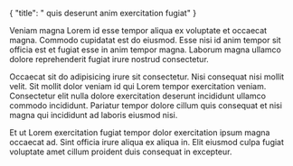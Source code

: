 {
  "title": " quis deserunt anim exercitation fugiat"
}

Veniam magna Lorem id esse tempor aliqua ex voluptate et occaecat magna. Commodo cupidatat est do eiusmod. Esse nisi id anim tempor sit officia est et fugiat esse in anim tempor magna. Laborum magna ullamco dolore reprehenderit fugiat irure nostrud consectetur.

Occaecat sit do adipisicing irure sit consectetur. Nisi consequat nisi mollit velit. Sit mollit dolor veniam id qui Lorem tempor exercitation veniam. Consectetur elit nulla dolore exercitation deserunt incididunt ullamco commodo incididunt. Pariatur tempor dolore cillum quis consequat et nisi magna qui incididunt ad laboris eiusmod nisi.

Et ut Lorem exercitation fugiat tempor dolor exercitation ipsum magna occaecat ad. Sint officia irure aliqua ex aliqua in. Elit eiusmod culpa fugiat voluptate amet cillum proident duis consequat in excepteur.